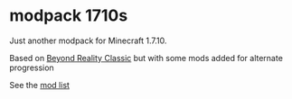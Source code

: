 # modpack 1710s

Just another modpack for Minecraft 1.7.10.

Based on [Beyond Reality Classic](https://github.com/Beyond-Reality/BeyondRealityModPack) but with some mods added for alternate progression

See the [mod list](./modlist.md)
